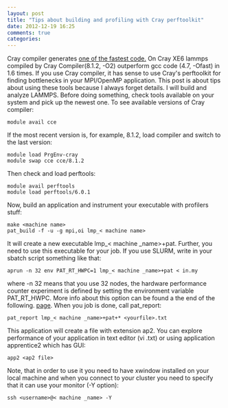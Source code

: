```yaml
---
layout: post
title: "Tips about building and profiling with Cray perftoolkit"
date: 2012-12-19 16:25
comments: true
categories: 
---
```


Cray compiler generates <a href="http://www.nersc.gov/users/computational-systems/hopper/performance-and-optimization/compiler-comparisons/">one of the fastest code.</a> On Cray XE6 lammps compiled by Cray Compiler(8.1.2, -O2) outperform gcc code (4.7, -Ofast) in 1.6 times. If you use Cray compiler, it has sense to use Cray's perftoolkit for finding bottlenecks in your MPI/OpenMP application.
This post is about tips about using these tools because I always forget details. I will build and analyze LAMMPS.
Before doing something, check tools available on your system and pick up the newest one.
To see available versions of Cray compiler:
```
module avail cce
```
If the most recent version is, for example, 8.1.2, load compiler and switch to the last version:
```
module load PrgEnv-cray
module swap cce cce/8.1.2
```
Then check and load perftools:
```
module avail perftools
module load perftools/6.0.1
```
Now, build an application and instrument your executable with profilers stuff:
```
make <machine name>
pat_build -f -u -g mpi,oi lmp_< machine name>
```
It will create a new executable lmp_< machine _name>+pat. Further, you need to use this executable
for your job. If you use SLURM, write in your sbatch script something like that:
```
aprun -n 32 env PAT_RT_HWPC=1 lmp_< machine _name>+pat < in.my
```
where -n 32 means that you use 32 nodes, the hardware performance counter experiment is defined by setting the environment
variable PAT_RT_HWPC. More info about this option can be found a the end of the following.
<a href="http://www.csc.fi/english/pages/louhi_guide/program_development/tools/craypat">page</a>.
When you job is done, call pat_report:
```
pat_report lmp_< machine _name>+pat+* <yourfile>.txt
```
This application will create a file with extension ap2. You can explore performance of your application in text editor
(vi  <yourfile>.txt) or using application apprentice2 which has GUI:
```
app2 <ap2 file>
```
Note, that in order to use it you need to have xwindow installed on your local machine and when you connect to your cluster
you need to specify that it can use your monitor (-Y option):
```
ssh <username>@< machine _name> -Y
```